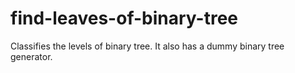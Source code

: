 # find-leaves-of-binary-tree

Classifies the levels of binary tree. It also has a dummy binary tree generator.
